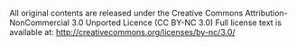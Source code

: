 All original contents are released under the Creative Commons Attribution-NonCommercial 3.0 Unported Licence (CC BY-NC 3.0)
Full license text is available at: http://creativecommons.org/licenses/by-nc/3.0/
